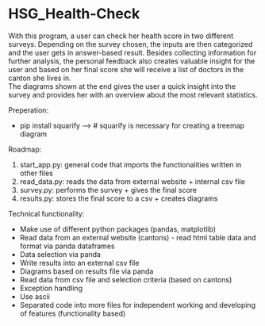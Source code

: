 # HSG_Health-Check

With this program, a user can check her health score in two different surveys. 
Depending on the survey chosen, the inputs are then categorized and the user gets in answer-based result.
Besides collecting information for further analysis, the personal feedback also creates valuable insight for the user and based on her final score she will receive a list of doctors in the canton she lives in.   
The diagrams shown at the end gives the user a quick insight into the survey and provides her with an overview about the most relevant statistics.

Preperation:
 - pip install squarify --> # squarify is necessary for creating a treemap diagram


Roadmap:
 1. start_app.py: general code that imports the functionalities written in other files
 2. read_data.py: reads the data from external website + internal csv file
 3. survey.py: performs the survey + gives the final score
 4. results.py: stores the final score to a csv + creates diagrams

Technical functionality:
 - Make use of different python packages (pandas, matplotlib)
 - Read data from an external website (cantons) - read html table data and format via panda dataframes
 - Data selection via panda
 - Write results into an external csv file
 - Diagrams based on results file via panda
 - Read data from csv file and selection criteria (based on cantons)
 - Exception handling
 - Use ascii
 - Separated code into more files for independent working and developing of features (functionality based)
